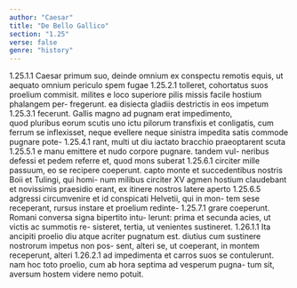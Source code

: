 ```yaml
---
author: "Caesar"
title: "De Bello Gallico"
section: "1.25"
verse: false
genre: "history"
---
```


1.25.1.1
  Caesar primum suo, deinde omnium ex conspectu
remotis equis, ut aequato omnium periculo spem fugae
1.25.2.1
tolleret, cohortatus suos proelium commisit. milites e
loco superiore pilis missis facile hostium phalangem per-
fregerunt. ea disiecta gladiis destrictis in eos impetum
1.25.3.1
fecerunt. Gallis magno ad pugnam erat impedimento,  
quod pluribus eorum scutis uno ictu pilorum transfixis
et conligatis, cum ferrum se inflexisset, neque evellere
neque sinistra impedita satis commode pugnare pote-
1.25.4.1
rant, multi ut diu iactato bracchio praeoptarent scuta
1.25.5.1
e manu emittere et nudo corpore pugnare. tandem vul-
neribus defessi et pedem referre et, quod mons suberat
1.25.6.1
circiter mille passuum, eo se recipere coeperunt. capto
monte et succedentibus nostris Boii et Tulingi, qui homi-
num milibus circiter XV agmen hostium claudebant et
novissimis praesidio erant, ex itinere nostros latere aperto
1.25.6.5
adgressi circumvenire et id conspicati Helvetii, qui in mon-
tem sese receperant, rursus instare et proelium redinte-
1.25.7.1
grare coeperunt. Romani conversa signa bipertito intu-
lerunt: prima et secunda acies, ut victis ac summotis re-
sisteret, tertia, ut venientes sustineret.
1.26.1.1
  Ita ancipiti proelio diu atque acriter pugnatum
est. diutius cum sustinere nostrorum impetus non pos-
sent, alteri se, ut coeperant, in montem receperunt, alteri
1.26.2.1
ad impedimenta et carros suos se contulerunt. nam hoc
toto proelio, cum ab hora septima ad vesperum pugna-
tum sit, aversum hostem videre nemo potuit.